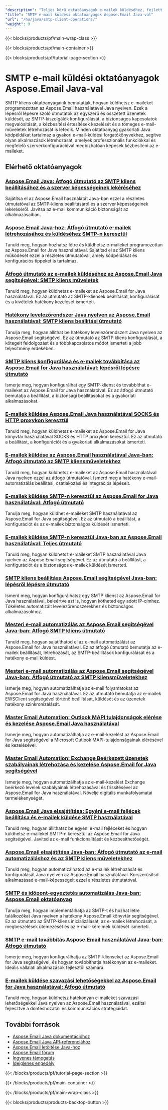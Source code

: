 ```yaml
---
"description": "Teljes körű oktatóanyagok e-mailek küldéséhez, fejlett e-mail kézbesítés megvalósításához és SMTP konfigurációhoz az Aspose.Email for Java használatával."
"title": "SMTP e-mail küldési oktatóanyagok Aspose.Email Java-val"
"url": "/hu/java/smtp-client-operations/"
"weight": 9
---
```


{{< blocks/products/pf/main-wrap-class >}}

{{< blocks/products/pf/main-container >}}

{{< blocks/products/pf/tutorial-page-section >}}
# SMTP e-mail küldési oktatóanyagok Aspose.Email Java-val

SMTP kliens oktatóanyagaink bemutatják, hogyan küldhetsz e-maileket programozottan az Aspose.Email használatával Java nyelven. Ezek a lépésről lépésre szóló útmutatók az egyszerű és összetett üzenetek küldését, az SMTP-kiszolgálók konfigurálását, a biztonságos kapcsolatok megvalósítását, a kézbesítési értesítések kezelését és a tömeges e-mail-műveletek létrehozását is lefedik. Minden oktatóanyag gyakorlati Java kódpéldákat tartalmaz a gyakori e-mail-küldési forgatókönyvekhez, segítve olyan alkalmazások létrehozását, amelyek professzionális funkciókkal és megfelelő szerverkonfigurációval megbízhatóan képesek kézbesíteni az e-maileket.

## Elérhető oktatóanyagok

### [Aspose.Email Java: Átfogó útmutató az SMTP kliens beállításához és a szerver képességeinek lekéréséhez](./aspose-email-java-smtp-setup-server-capabilities/)
Sajátítsa el az Aspose.Email használatát Java-ban ezzel a részletes útmutatóval az SMTP-kliens beállításáról és a szerver képességeinek lekéréséről. Javítsa az e-mail kommunikáció biztonságát az alkalmazásaiban.

### [Aspose.Email Java-hoz: Átfogó útmutató e-mailek létrehozásához és küldéséhez SMTP-n keresztül](./aspose-email-java-create-send-emails/)
Tanuld meg, hogyan hozhatsz létre és küldhetsz e-maileket programozottan az Aspose.Email for Java használatával. Sajátítsd el az SMTP kliens működését ezzel a részletes útmutatóval, amely kódpéldákat és konfigurációs tippeket is tartalmaz.

### [Átfogó útmutató az e-mailek küldéséhez az Aspose.Email Java segítségével: SMTP kliens műveletek](./send-emails-aspose-email-java-guide/)
Tanuld meg, hogyan küldhetsz e-maileket az Aspose.Email for Java használatával. Ez az útmutató az SMTP-kliensek beállítását, konfigurálását és a kivételek hatékony kezelését ismerteti.

### [Hatékony levelezőrendszer Java nyelven az Aspose.Email használatával: SMTP kliens beállítási útmutató](./efficient-email-system-java-aspose-email-smtp-setup/)
Tanulja meg, hogyan állíthat be hatékony levelezőrendszert Java nyelven az Aspose.Email segítségével. Ez az útmutató az SMTP kliens konfigurálását, a kötegelt feldolgozást és a többkapcsolatos módot ismerteti a jobb teljesítmény érdekében.

### [SMTP kliens konfigurálása és e-mailek továbbítása az Aspose.Email for Java használatával: lépésről lépésre útmutató](./smtp-client-email-forwarding-aspose-java/)
Ismerje meg, hogyan konfigurálhat egy SMTP-klienst és továbbíthat e-maileket az Aspose.Email for Java használatával. Ez az átfogó útmutató bemutatja a beállítást, a biztonsági beállításokat és a gyakorlati alkalmazásokat.

### [E-mailek küldése Aspose.Email Java használatával SOCKS és HTTP proxykon keresztül](./aspose-email-java-send-via-socks-http-proxies/)
Tanuld meg, hogyan küldhetsz e-maileket az Aspose.Email for Java könyvtár használatával SOCKS és HTTP proxykon keresztül. Ez az útmutató a beállítást, a konfigurációt és a gyakorlati alkalmazásokat ismerteti.

### [E-mailek küldése az Aspose.Email használatával Java-ban: Átfogó útmutató az SMTP kliensműveletekhez](./send-emails-aspose-email-java-tutorial/)
Tanuld meg, hogyan küldhetsz e-maileket az Aspose.Email használatával Java nyelven ezzel az átfogó útmutatóval. Ismerd meg a hatékony e-mail-automatizálás beállítási, csatlakozási és integrációs lépéseit.

### [E-mailek küldése SMTP-n keresztül az Aspose.Email for Java használatával: Átfogó útmutató](./send-emails-smtp-aspose-email-java-guide/)
Tanulja meg, hogyan küldhet e-maileket SMTP használatával az Aspose.Email for Java segítségével. Ez az útmutató a beállítást, a konfigurációt és az e-mailek biztonságos küldését ismerteti.

### [E-mailek küldése SMTP-n keresztül Java-ban az Aspose.Email használatával: Teljes útmutató](./send-emails-smtp-java-aspose-email-guide/)
Tanuld meg, hogyan küldhetsz e-maileket SMTP használatával Java nyelven az Aspose.Email segítségével. Ez az útmutató a beállítást, a konfigurációt és a biztonságos e-mailek küldését ismerteti.

### [SMTP kliens beállítása Aspose.Email segítségével Java-ban: lépésről lépésre útmutató](./aspose-email-java-smtp-client-setup/)
Ismerd meg, hogyan konfigurálhatsz egy SMTP klienst az Aspose.Email for Java használatával, beleértve azt is, hogyan kötheted egy adott IP-címhez. Tökéletes automatizált levelezőrendszerekhez és biztonságos alkalmazásokhoz.

### [Mesteri e-mail automatizálás az Aspose.Email segítségével Java-ban: Átfogó SMTP kliens útmutató](./aspose-email-java-tutorial/)
Tanuld meg, hogyan sajátíthatod el az e-mail automatizálást az Aspose.Email for Java használatával. Ez az átfogó útmutató bemutatja az e-mailek beállítását, létrehozását, az SMTP-beállítások konfigurálását és a hatékony e-mail küldést.

### [Mesteri e-mail automatizálás az Aspose.Email segítségével Java-ban: Átfogó útmutató az SMTP kliensműveletekhez](./aspose-email-java-automation-tutorial/)
Ismerje meg, hogyan automatizálhatja az e-mail folyamatokat az Aspose.Email for Java használatával. Ez az útmutató bemutatja az e-mailek EWSClient segítségével történő beállítását, küldését és az üzenetek hatékony szinkronizálását.

### [Master Email Automation: Outlook MAPI tulajdonságok elérése és kezelése Aspose.Email Java használatával](./aspose-email-java-access-mapi-properties/)
Ismerje meg, hogyan automatizálhatja az e-mail-kezelést az Aspose.Email for Java segítségével a Microsoft Outlook MAPI-tulajdonságainak elérésével és kezelésével.

### [Master Email Automation: Exchange Beérkezett üzenetek szabályainak létrehozása és kezelése Aspose.Email for Java segítségével](./master-email-automation-aspose-email-java/)
Ismerje meg, hogyan automatizálhatja az e-mail-kezelést Exchange beérkező levelek szabályainak létrehozásával és frissítésével az Aspose.Email for Java használatával. Növelje digitális munkafolyamatai termelékenységét.

### [Aspose.Email Java elsajátítása: Egyéni e-mail fejlécek beállítása és e-mailek küldése SMTP használatával](./aspose-email-java-custom-headers-smtp/)
Tanuld meg, hogyan állíthatsz be egyéni e-mail fejléceket és hogyan küldhetsz e-maileket SMTP-n keresztül az Aspose.Email for Java segítségével. Javítsd az e-mail funkcionalitását és kézbesíthetőségét.

### [Aspose.Email elsajátítása Java-ban: Átfogó útmutató az e-mail automatizáláshoz és az SMTP kliens műveletekhez](./aspose-email-java-automation-guide/)
Tanuld meg, hogyan automatizálhatod az e-mailek létrehozását és konfigurálását Java nyelven az Aspose.Email használatával. Korszerűsítsd alkalmazásad e-mail-képességeit ezzel a részletes útmutatóval.

### [SMTP és időpont-egyeztetés automatizálás Java-ban: Aspose.Email oktatóanyag](./smtp-appointment-automation-aspose-email-java/)
Tanulja meg, hogyan implementálhatja az SMTP-t és hozhat létre találkozókat Java nyelven a hatékony Aspose.Email könyvtár segítségével. Ez az útmutató az SMTP-kliens inicializálását, az e-mailek létrehozását, a megbeszélések ütemezését és az e-mail-kérelmek küldését ismerteti.

### [SMTP e-mail továbbítás Aspose.Email használatával Java-ban: Átfogó útmutató](./smtp-email-forwarding-aspose-email-java/)
Ismerje meg, hogyan konfigurálhatja az SMTP-klienseket az Aspose.Email for Java segítségével, és hogyan továbbíthatja hatékonyan az e-maileket. Ideális vállalati alkalmazások fejlesztői számára.

### [E-mailek küldése szavazási lehetőségekkel az Aspose.Email for Java használatával: Átfogó útmutató](./send-emails-voting-options-aspose-email-java/)
Tanuld meg, hogyan küldhetsz hatékonyan e-maileket szavazási lehetőségekkel Java nyelven az Aspose.Email használatával, ezáltal fejlesztve a döntéshozatali és kommunikációs stratégiáidat.

## További források

- [Aspose.Email Java dokumentációhoz](https://docs.aspose.com/email/java/)
- [Aspose.Email Java API-referenciához](https://reference.aspose.com/email/java/)
- [Aspose.Email letöltése Java-hoz](https://releases.aspose.com/email/java/)
- [Aspose.Email fórum](https://forum.aspose.com/c/email)
- [Ingyenes támogatás](https://forum.aspose.com/)
- [Ideiglenes engedély](https://purchase.aspose.com/temporary-license/)

{{< /blocks/products/pf/tutorial-page-section >}}

{{< /blocks/products/pf/main-container >}}

{{< /blocks/products/pf/main-wrap-class >}}

{{< blocks/products/products-backtop-button >}}